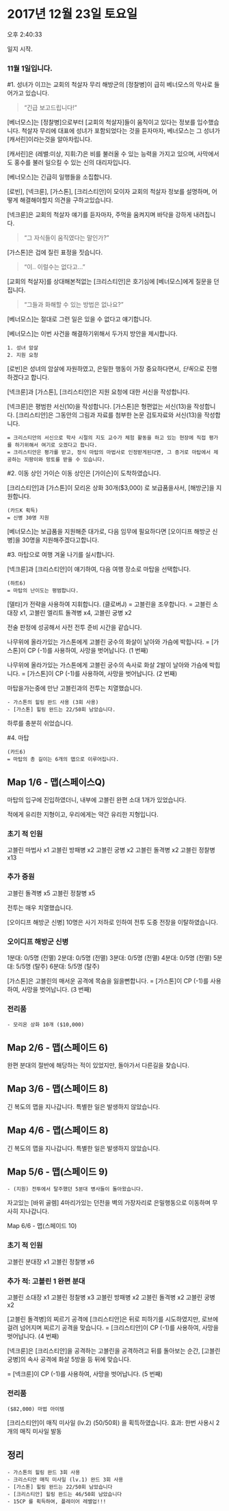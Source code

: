 # 2017년 12월 23일 토요일

오후 2:40:33

일지 시작.

### 11월 1일입니다. ###

#1. 성녀가 이끄는 교회의 척살자 무리
해방군의 [정찰병]이 급히 베너모스의 막사로 들어가고 있습니다.
>“긴급 보고드립니다!”

[베너모스]는 [정찰병]으로부터 [교회의 척살자]들이 움직이고 있다는 정보를 입수했습니다.
척살자 무리에 대표에 성녀가 포함되었다는 것을 듣자마자, 베너모스는 그 성녀가 [캐서린]이라는것을 알아차립니다.

[캐서린]은 (레밸:미상, 지휘:7)은 비를 불러올 수 있는 능력을 가지고 있으며, 사막에서도 홍수를 불러 일으킬 수 있는 신의 대리자입니다.

[베너모스]는 긴급히 일행들을 소집합니다.

[로빈], [넥크룬], [가스톤], [크리스티안]이 모이자 교회의 척살자 정보를 설명하며, 어떻게 해결해야할지 의견을 구하고있습니다.

[넥크룬]은 교회의 척살자 얘기를 듣자마자, 주먹을 움켜지며 바닥을 강하게 내려칩니다.
>“그 자식들이 움직였다는 말인가?”

[가스톤]은 겁에 질린 표정을 짓습니다.
>“이.. 이럴수는 없다고…”

[교회의 척살자]를 상대해본적없는 [크리스티안]은 호기심에 [베너모스]에게 질문을 던집니다.
>“그들과 화해할 수 있는 방법은 없나요?”

[베너모스]는 절대로 그런 일은 있을 수 없다고 얘기합니다.

[베너모스]는 이번 사건을 해결하기위해서 두가지 방안을 제시합니다.

    1. 성녀 암살
    2. 지원 요청

[로빈]은 성녀의 암살에 자원하였고, 은밀한 행동이 가장 중요하다면서, *단독*으로 진행하겠다고 합니다.

[넥크룬]과 [가스톤], [크리스티안]은 지원 요청에 대한 서신을 작성합니다.

[넥크룬]은 평범한 서신(10)을 작성합니다.
[가스톤]은 형편없는 서신(13)을 작성합니다.
[크리스티안]은 그동안의 그림과 자료를 첨부한 논문 검토자료와 서신(13)을 작성합니다.

    = 크리스티안의 서신으로 학사 시절의 지도 교수가 체험 활동을 하고 있는 현장에 직접 평가를 하기위해서 여기로 오겠다고 합니다.
    = 크리스티안은 평가를 받고, 정식 마탑의 마법사로 인정받게된다면, 그 증거로 마탑에서 제공하는 지팡이와 망토를 받을 수 있습니다.

#2. 이동 상인 가이슨
이동 상인은 [가이슨]이 도착하였습니다.

[크리스티안]과 [가스톤]이 모리온 상화 30개($3,000) 로 보급품을사서, [해방군]을 지원합니다.

    (카드K 획득)
    = 신병 30명 지원

[베너모스]는 보급품을 지원해준 대가로, 다음 임무에 필요하다면 [오이디프 해방군 신병]을 30명을 지원해주겠다고합니다.

#3. 마탑으로 여행
겨울 나기를 실시합니다.

[넥크룬]과 [크리스티안]이 얘기하여, 다음 여행 장소로 마탑을 선택합니다.

    (하트6)
    = 마탑의 난이도는 평범합니다.

[델타]가 전략을 사용하여 지휘합니다.
(클로버J)
= 고블린을 조우합니다.
= 고블린 소대장 x1, 고블린 엘리트 돌격병 x4, 고블린 궁병 x2

전술 판정에 성공해서 사전 전투 준비 시간을 같습니다.


나무위에 올라가있는 가스톤에게 고블린 궁수의 화살이 날아와 가슴에 박힙니다.
= [가스톤]이 CP (-1)를 사용하여, 사망을 벗어납니다. (1 번째)


나무위에 올라가있는 가스톤에게 고블린 궁수의 속사로 화살 2발이 날아와 가슴에 박힙니다.
= [가스톤]이 CP (-1)를 사용하여, 사망을 벗어납니다. (2 번째)

마탑을가는중에 만난 고블린과의 전투는 치열했습니다.

```
- 가스톤의 힐링 완드 사용 (3회 사용)
- [가스톤] 힐링 완드는 22/50회 남았습니다.
```

하루를 충분히 쉬었습니다.

#4. 마탑

    (카드6)
    = 마탑의 총 길이는 6개의 맵으로 이루어집니다.

## Map 1/6 - 맵(스페이스Q)

마탑의 입구에 진입하였더니, 내부에 고블린 완편 소대 1개가 있었습니다.

적에게 유리한 지형이고, 우리에게는 약간 유리한 지형입니다.


### 초기 적 인원
고블린 마법사 x1
고블린 방패병 x2
고블린 궁병 x2
고블린 돌격병 x2
고블린 정찰병 x13

### 추가 증원
고블린 돌격병 x5
고블린 정찰병 x5

전투는 매우 치열했습니다.

[오이디프 해방군 신병] 10명은 사기 저하로 인하여 전투 도중 전장을 이탈하였습니다.

### 오이디프 해방군 신병
1분대: 0/5명 (전멸)
2분대: 0/5명 (전멸)
3분대: 0/5명 (전멸)
4분대: 0/5명 (전멸)
5분대: 5/5명 (탈주)
6분대: 5/5명 (탈주)

[가스톤]은 고블린의 매서운 공격에 목숨을 잃을뻔합니다.
= [가스톤]이 CP (-1)를 사용하여, 사망을 벗어납니다. (3 번째)

### 전리품
```
- 모리온 상화 10개 ($10,000)
```

## Map 2/6 - 맵(스페이드 6)
완편 분대의 절반에 해당하는 적이 있었지만, 돌아가서 다른길을 찾습니다.

## Map 3/6 - 맵(스페이드 8)
긴 복도의 맵을 지나갑니다. 특별한 일은 발생하지 않았습니다.

## Map 4/6 - 맵(스페이드 8)
긴 복도의 맵을 지나갑니다. 특별한 일은 발생하지 않았습니다.

## Map 5/6 - 맵(스페이드 9)
```
- (지원) 전투에서 탈주했던 5분대 병사들이 돌아왔습니다.
```
자고있는 [바위 골렘] 4마리가있는 던전을 벽의 가장자리로 은밀행동으로 이동하며 무사히 지나갑니다.

Map 6/6 - 맵(스페이드 10)
### 초기 적 인원
고블린 분대장 x1
고블린 정찰병 x6

### 추가 적: 고블린 1 완편 분대
고블린 소대장 x1
고블린 정찰병 x3
고블린 방패병 x2
고블린 돌격병 x2
고블린 궁병 x2


[고블린 돌격병]의 찌르기 공격에 [크리스티안]은 뒤로 피하기를 시도하였지만, 로브에 걸려 넘어지며 찌르기 공격을 맞습니다.
= [크리스티안]이 CP (-1)를 사용하여, 사망을 벗어납니다. (4 번째)

[넥크룬]은 [크리스티안]을 공격하는 고블린을 공격하려고 뒤를 돌아보는 순간, [고블린 궁병]의 속사 공격에 화살 5방을 등 뒤에 맞습니다.

= [넥크룬]이 CP (-1)를 사용하여, 사망을 벗어납니다. (5 번째)

### 전리품 
```
($82,000) 마법 아이템
```

[크리스티안]이 매직 미사일 (lv.2) (50/50회) 을 획득하였습니다.
효과: 한번 사용시 2개의 매직 미사일 발동


## 정리
```
- 가스톤의 힐링 완드 3회 사용
- 크리스티안 매직 미사일 (lv.1) 완드 3회 사용
- [가스톤] 힐링 완드는 22/50회 남았습니다
- [크리스티안] 힐링 완드는 46/50회 남았습니다
- 15CP 를 획득하여, 플레이어 레밸업!!!
```


